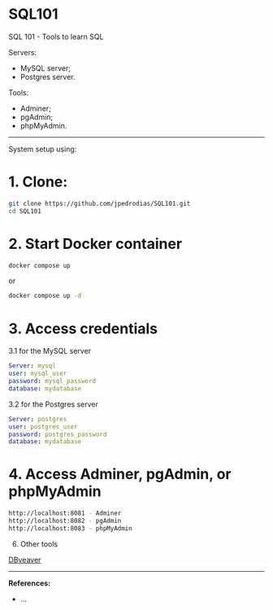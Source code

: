 # SQL101
SQL 101 - Tools to learn SQL

Servers:
- MySQL server;
- Postgres server.

Tools:
- Adminer;
- pgAdmin;
- phpMyAdmin.

* * *

System setup using:

# 1. Clone:
```bash
git clone https://github.com/jpedrodias/SQL101.git
cd SQL101
```

# 2. Start Docker container
```bash
docker compose up
```

or 

```bash
docker compose up -d
```


# 3. Access credentials
3.1 for the MySQL server  
```yml
Server: mysql
user: mysql_user
password: mysql_password
database: mydatabase
```

3.2 for the Postgres server  
```yml
Server: postgres
user: postgres_user
password: postgres_password
database: mydatabase
```

# 4. Access Adminer, pgAdmin, or phpMyAdmin
```bash
http://localhost:8081 - Adminer
http://localhost:8082 - pgAdmin
http://localhost:8083 - phpMyAdmin
```

6. Other tools

[DBveaver](https://dbeaver.io/download/)

* * *
**References:**
* ...